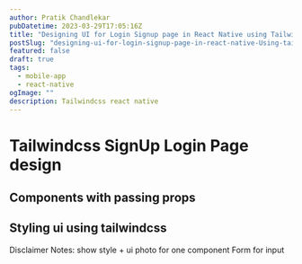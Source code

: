 ```yaml
---
author: Pratik Chandlekar
pubDatetime: 2023-03-29T17:05:16Z
title: "Designing UI for Login Signup page in React Native using TailwindCSS"
postSlug: "designing-ui-for-login-signup-page-in-react-native-Using-tailwindcss"
featured: false
draft: true
tags:
  - mobile-app
  - react-native
ogImage: ""
description: Tailwindcss react native
---
```


# Tailwindcss SignUp Login Page design

## Components with passing props

## Styling ui using tailwindcss

Disclaimer
Notes: show style + ui photo for one component
Form for input

<!-- ## SignUp form

folder assets, pages, components

Install for svg

```bash
npm install --save react-native-svg
``` -->
